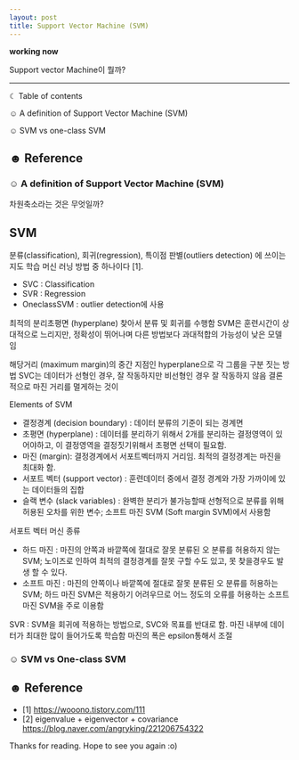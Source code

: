 ```yaml
---
layout: post
title: Support Vector Machine (SVM)
---
```



**working now**

Support vector Machine이 뭘까?


-----------------------------------------------------------------------
☾ Table of contents

☺︎ A definition of Support Vector Machine (SVM)

☺︎ SVM vs one-class SVM

☻ Reference
-----------------------------------------------------------------------

### ☺︎ A definition of Support Vector Machine (SVM)
차원축소라는 것은 무엇일까?


## SVM 
분류(classification), 회귀(regression), 특이점 판별(outliers detection) 에 쓰이는 지도 학습 머신 러닝 방법 중 하나이다 [1].

+ SVC : Classification 
+ SVR : Regression 
+ OneclassSVM : outlier detection에 사용

최적의 분리초평면 (hyperplane) 찾아서 분류 및 회귀를 수행함
SVM은 훈련시간이 상대적으로 느리지만, 정확성이 뛰어나며 다른 방법보다 과대적합의 가능성이 낮은 모델 임

해당거리 (maximum margin)의 중간 지점인  hyperplane으로 각 그룹을 구분 짓는 방법
SVC는 데이터가 선형인 경우, 잘 작동하지만 비선형인 경우 잘 작동하지 않음
결론적으로 마진 거리를 멀게하는 것이 


Elements of SVM
+ 결정경계 (decision boundary) : 데이터 분류의 기준이 되는 경계면
+ 초평면 (hyperplane) : 데이터를 분리하기 위해서 2개를 분리하는 결정영역이 있어야하고, 이 결정영역을 결정짓기위해서 초평면 선택이 필요함.
+ 마진 (margin): 결정경계에서 서포트벡터까지 거리임. 최적의 결정경계는 마진을 최대화 함. 
+ 서포트 벡터 (support vector) : 훈련데이터 중에서 결정 경계와 가장 가까이에 있는 데이터들의 집합
+ 슬랙 변수 (slack variables) : 완벽한 분리가 불가능할때 선형적으로 분류를 위해 허용된 오차를 위한 변수; 소프트 마진 SVM (Soft margin SVM)에서 사용함

서포트 벡터 머신 종류
+ 하드 마진 : 마진의 안쪽과 바깥쪽에 절대로 잘못 분류된 오 분류를 허용하지 않는 SVM; 노이즈로 인하여 최적의 결정경계를 잘못 구할 수도 있고, 못 찾을경우도 발생 할 수 있다. 
+ 소프트 마진 : 마진의 안쪽이나 바깥쪽에 절대로 잘못 분류된 오 분류를 허용하는 SVM; 하드 마진 SVM은 적용하기 어려우므로 어느 정도의 오류를 허용하는 소프트 마진 SVM을 주로 이용함
 


SVR : SVM을 회귀에 적용하는 방법으로,  SVC와 목표를 반대로 함.
마진 내부에 데이터가 최대한 많이 들어가도록 학습함
마진의 폭은 epsilon통해서 조절



### ☺︎ SVM vs One-class SVM





## ☻ Reference
- [1] https://wooono.tistory.com/111
- [2] eigenvalue + eigenvector + covariance https://blog.naver.com/angryking/221206754322










<!-- 

라그랑주 승수법 (Lagrange Multiplier Method)
최적화
라그랑주 승수법은 어떠한 문제의 최적점을 찾는 것이 아니라, 최적점이 되기 위한 조건을 찾는 방법이다. 즉, 최적해의 필요조건을 찾는 방법이다. 라그랑주 승수법의 기본 가정은 "제약 조건 g를 만족하는 f의 최솟값 또는 최댓값은 f와 g가 접하는 지점에 존재할 수도 있다.

Ref : https://untitledtblog.tistory.com/96

## ☻ Reference
[book, 개인 소장] Hands-on Machine laerning with Scikit-Learn Keras & TensorFlow : 핸즈온 머신러닝 2판
[book, 개인 소장] Machine Learning: An Algorithmic Perspective by Stephen Marsland
[Github blog] https://ratsgo.github.io/machine%20learning/2017/03/21/LDA/
https://untitledtblog.tistory.com/96



https://hleecaster.com/ml-svm-concept/

-->

Thanks for reading. Hope to see you again :o)
